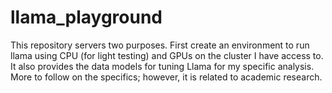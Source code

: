 # llama_playground
This repository servers two purposes. First create an environment to run llama using CPU (for light testing) and GPUs on the cluster I have access to. It also provides the data models for tuning Llama for my specific analysis. More to follow on the specifics; however, it is related to academic research. 
